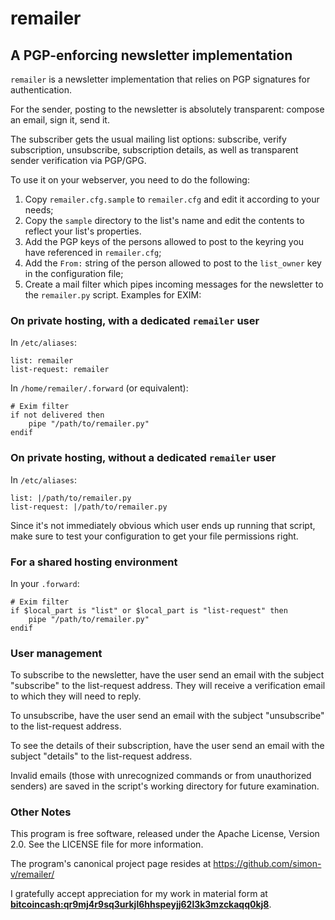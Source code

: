 # remailer
## A PGP-enforcing newsletter implementation

`remailer` is a newsletter implementation that relies on PGP signatures for authentication.

For the sender, posting to the newsletter is absolutely transparent: compose an email, sign it, send it.

The subscriber gets the usual mailing list options: subscribe, verify subscription, unsubscribe, subscription details, as well as transparent sender verification via PGP/GPG.

To use it on your webserver, you need to do the following:

  1. Copy `remailer.cfg.sample` to `remailer.cfg` and edit it according to your needs;
  2. Copy the `sample` directory to the list's name and edit the contents to reflect your list's properties.
  3. Add the PGP keys of the persons allowed to post to the keyring you have referenced in `remailer.cfg`;
  4. Add the `From:` string of the person allowed to post to the `list_owner` key in the configuration file;
  5. Create a mail filter which pipes incoming messages for the newsletter to the `remailer.py` script. Examples for EXIM:

### On private hosting, with a dedicated `remailer` user

In `/etc/aliases`:

    list: remailer
    list-request: remailer

In `/home/remailer/.forward` (or equivalent):

    # Exim filter
    if not delivered then
        pipe "/path/to/remailer.py"
    endif

### On private hosting, without a dedicated `remailer` user

In `/etc/aliases`:

    list: |/path/to/remailer.py
    list-request: |/path/to/remailer.py

Since it's not immediately obvious which user ends up running that script, make sure to test your configuration to get your file permissions right.

### For a shared hosting environment

In your `.forward`:

    # Exim filter
    if $local_part is "list" or $local_part is "list-request" then
        pipe "/path/to/remailer.py"
    endif

### User management

To subscribe to the newsletter, have the user send an email with the subject "subscribe" to the list-request address. They will receive a verification email to which they will need to reply.

To unsubscribe, have the user send an email with the subject "unsubscribe" to the list-request address.

To see the details of their subscription, have the user send an email with the subject "details" to the list-request address.

Invalid emails (those with unrecognized commands or from unauthorized senders) are saved in the script's working directory for future examination.

### Other Notes

This program is free software, released under the Apache License, Version 2.0. See the LICENSE file for more information.

The program's canonical project page resides at https://github.com/simon-v/remailer/

I gratefully accept appreciation for my work in material form at __[bitcoincash:qr9mj4r9sq3urkjl6hhspeyjj62l3k3mzckaqq0kj8](bitcoincash:qr9mj4r9sq3urkjl6hhspeyjj62l3k3mzckaqq0kj8)__.
